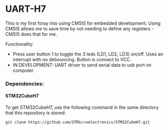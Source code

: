 # UART-H7 
This is my first foray into using CMSIS for embedded development. Using CMSIS allows me to save time by not needing to define any registers - CMSIS does that for me.   

Functionality: 
- Press user button 1 to toggle the 3 leds (LD1, LD2, LD3) on/off. Uses an interrupt with no debouncing. Button is connect to VCC. 
- IN DEVELOPMENT: UART driver to send serial data to usb port on computer. 

### Dependencies: 
#### STM32CubeH7
To get STM32CubeH7, use the following command in the same directory that this repository is stored:
```
git clone https://github.com/STMicroelectronics/STM32CubeH7.git
```

